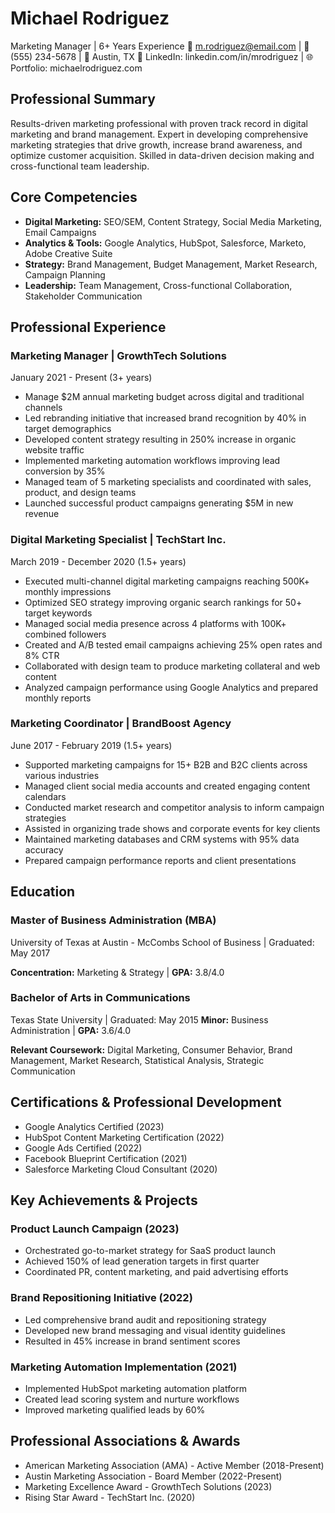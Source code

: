 # Michael Rodriguez

Marketing Manager | 6+ Years Experience 📧 m.rodriguez@email.com | 📱 (555) 234-5678 | 📍 Austin, TX 💼 LinkedIn: linkedin.com/in/mrodriguez | 🌐 Portfolio: michaelrodriguez.com

## Professional Summary

Results-driven marketing professional with proven track record in digital marketing and brand management. Expert in developing comprehensive marketing strategies that drive growth, increase brand awareness, and optimize customer acquisition. Skilled in data-driven decision making and cross-functional team leadership.

## Core Competencies

- **Digital Marketing:** SEO/SEM, Content Strategy, Social Media Marketing, Email Campaigns
- **Analytics & Tools:** Google Analytics, HubSpot, Salesforce, Marketo, Adobe Creative Suite
- **Strategy:** Brand Management, Budget Management, Market Research, Campaign Planning
- **Leadership:** Team Management, Cross-functional Collaboration, Stakeholder Communication

## Professional Experience

### Marketing Manager | GrowthTech Solutions

January 2021 - Present (3+ years)

- Manage $2M annual marketing budget across digital and traditional channels
- Led rebranding initiative that increased brand recognition by 40% in target demographics
- Developed content strategy resulting in 250% increase in organic website traffic
- Implemented marketing automation workflows improving lead conversion by 35%
- Managed team of 5 marketing specialists and coordinated with sales, product, and design teams
- Launched successful product campaigns generating $5M in new revenue

### Digital Marketing Specialist | TechStart Inc.

March 2019 - December 2020 (1.5+ years)

- Executed multi-channel digital marketing campaigns reaching 500K+ monthly impressions
- Optimized SEO strategy improving organic search rankings for 50+ target keywords
- Managed social media presence across 4 platforms with 100K+ combined followers
- Created and A/B tested email campaigns achieving 25% open rates and 8% CTR
- Collaborated with design team to produce marketing collateral and web content
- Analyzed campaign performance using Google Analytics and prepared monthly reports

### Marketing Coordinator | BrandBoost Agency

June 2017 - February 2019 (1.5+ years)

- Supported marketing campaigns for 15+ B2B and B2C clients across various industries
- Managed client social media accounts and created engaging content calendars
- Conducted market research and competitor analysis to inform campaign strategies
- Assisted in organizing trade shows and corporate events for key clients
- Maintained marketing databases and CRM systems with 95% data accuracy
- Prepared campaign performance reports and client presentations

## Education

### Master of Business Administration (MBA)

University of Texas at Austin - McCombs School of Business | Graduated: May 2017

**Concentration:** Marketing & Strategy | **GPA:** 3.8/4.0

### Bachelor of Arts in Communications

Texas State University | Graduated: May 2015 **Minor:** Business Administration | **GPA:** 3.6/4.0

**Relevant Coursework:** Digital Marketing, Consumer Behavior, Brand Management, Market Research, Statistical Analysis, Strategic Communication

## Certifications & Professional Development

- Google Analytics Certified (2023)
- HubSpot Content Marketing Certification (2022)
- Google Ads Certified (2022)
- Facebook Blueprint Certification (2021)
- Salesforce Marketing Cloud Consultant (2020)

## Key Achievements & Projects

### Product Launch Campaign (2023)

- Orchestrated go-to-market strategy for SaaS product launch
- Achieved 150% of lead generation targets in first quarter
- Coordinated PR, content marketing, and paid advertising efforts

### Brand Repositioning Initiative (2022)

- Led comprehensive brand audit and repositioning strategy
- Developed new brand messaging and visual identity guidelines
- Resulted in 45% increase in brand sentiment scores

### Marketing Automation Implementation (2021)

- Implemented HubSpot marketing automation platform
- Created lead scoring system and nurture workflows
- Improved marketing qualified leads by 60%

## Professional Associations & Awards

- American Marketing Association (AMA) - Active Member (2018-Present)
- Austin Marketing Association - Board Member (2022-Present)
- Marketing Excellence Award - GrowthTech Solutions (2023)
- Rising Star Award - TechStart Inc. (2020)
